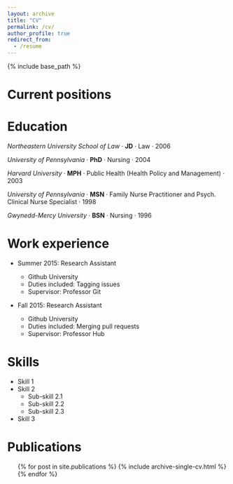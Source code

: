 ```yaml
---
layout: archive
title: "CV"
permalink: /cv/
author_profile: true
redirect_from:
  - /resume
---
```


{% include base_path %}

Current positions
======


Education
======
*Northeastern University School of Law* · **JD** · Law · 2006 

*University of Pennsylvania* · **PhD** · Nursing · 2004 
 
*Harvard University* · **MPH** · Public Health (Health Policy and Management) · 2003 
	
*University of Pennsylvania* · **MSN** · Family Nurse Practitioner and Psych. Clinical Nurse Specialist · 1998

*Gwynedd-Mercy University* · **BSN** · Nursing · 1996 


Work experience
======
* Summer 2015: Research Assistant
  * Github University
  * Duties included: Tagging issues
  * Supervisor: Professor Git

* Fall 2015: Research Assistant
  * Github University
  * Duties included: Merging pull requests
  * Supervisor: Professor Hub
  
Skills
======
* Skill 1
* Skill 2
  * Sub-skill 2.1
  * Sub-skill 2.2
  * Sub-skill 2.3
* Skill 3

Publications
======
  <ul>{% for post in site.publications %}
    {% include archive-single-cv.html %}
  {% endfor %}</ul>
  
